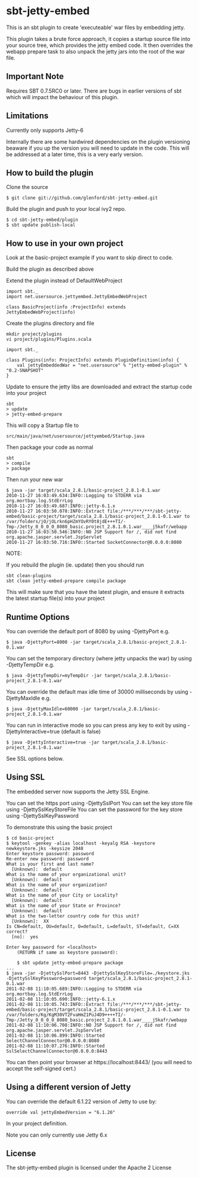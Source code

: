 
sbt-jetty-embed
===============

This is an sbt plugin to create 'executeable' war files by embedding jetty.

This plugin takes a brute force approach, it copies a startup source file
into your source tree, which provides the jetty embed code.  It then overrides
the webapp prepare task to also unpack the jetty jars into the root of the
war file.


Important Note
--------------

Requires SBT 0.7.5RC0 or later.  There are bugs in earlier versions of sbt
which will impact the behaviour of this plugin.


Limitations
-----------

Currently only supports Jetty-6

Internally there are some hardwired dependencies on the plugin versioning
beaware if you up the version you will need to update in the code.  This
will be addressed at a later time, this is a very early version.


How to build the plugin
-----------------------

Clone the source

	$ git clone git://github.com/glenford/sbt-jetty-embed.git

Build the plugin and push to your local ivy2 repo.

	$ cd sbt-jetty-embed/plugin
	$ sbt update publish-local



How to use in your own project
------------------------------

Look at the basic-project example if you want to skip direct to code.

Build the plugin as described above

Extend the plugin instead of DefaultWebProject

	import sbt._
	import net.usersource.jettyembed.JettyEmbedWebProject
	
	class BasicProject(info :ProjectInfo) extends JettyEmbedWebProject(info)


Create the plugins directory and file

	mkdir project/plugins
	vi project/plugins/Plugins.scala

	import sbt._

	class Plugins(info: ProjectInfo) extends PluginDefinition(info) {
  		val jettyEmbeddedWar = "net.usersource" % "jetty-embed-plugin" % "0.2-SNAPSHOT"
	}

Update to ensure the jetty libs are downloaded and extract the startup code into your project

	sbt
	> update
	> jetty-embed-prepare


This will copy a Startup file to

	src/main/java/net/usersource/jettyembed/Startup.java 


Then package your code as normal

	sbt
	> compile
	> package

Then run your new war

	$ java -jar target/scala_2.8.1/basic-project_2.8.1-0.1.war 
	2010-11-27 16:03:49.634:INFO::Logging to STDERR via org.mortbay.log.StdErrLog
	2010-11-27 16:03:49.687:INFO::jetty-6.1.x
	2010-11-27 16:03:50.078:INFO::Extract file:/***/***/***/sbt-jetty-embed/basic-project/target/scala_2.8.1/basic-project_2.8.1-0.1.war to /var/folders/jO/jOLrkn6pHZmYOvRY0t8jdE+++TI/-Tmp-/Jetty_0_0_0_0_8080_basic.project_2.8.1.0.1.war____j5kafr/webapp
	2010-11-27 16:03:50.546:INFO::NO JSP Support for /, did not find org.apache.jasper.servlet.JspServlet
	2010-11-27 16:03:50.716:INFO::Started SocketConnector@0.0.0.0:8080


NOTE:

If you rebuild the plugin (ie. update) then you should run

	sbt clean-plugins
	sbt clean jetty-embed-prepare compile package

This will make sure that you have the latest plugin, and ensure it extracts the latest startup file(s) into your project


Runtime Options
---------------

You can override the default port of 8080 by using -DjettyPort e.g.

	$ java -DjettyPort=8000 -jar target/scala_2.8.1/basic-project_2.8.1-0.1.war 

You can set the temporary directory (where jetty unpacks the war) by using -DjettyTempDir e.g.

	$ java -DjettyTempDir=myTempDir -jar target/scala_2.8.1/basic-project_2.8.1-0.1.war

You can override the default max idle time of 30000 milliseconds by using -DjettyMaxIdle e.g.

	$ java -DjettyMaxIdle=60000 -jar target/scala_2.8.1/basic-project_2.8.1-0.1.war

You can run in interactive mode so you can press any key to exit by using -DjettyInteractive=true (default is false)

	$ java -DjettyInteractive=true -jar target/scala_2.8.1/basic-project_2.8.1-0.1.war

See SSL options below.


Using SSL
---------

The embedded server now supports the Jetty SSL Engine.

You can set the https port using -DjettySslPort
You can set the key store file using -DjettySslKeyStoreFile
You can set the password for the key store using -DjettySslKeyPassword

To demonstrate this using the basic project

	$ cd basic-project
	$ keytool -genkey -alias localhost -keyalg RSA -keystore newkeystore.jks -keysize 2048
	Enter keystore password: password
	Re-enter new password: password
	What is your first and last name?
	  [Unknown]:  default
	What is the name of your organizational unit?
	  [Unknown]:  default
	What is the name of your organization?
	  [Unknown]:  default
	What is the name of your City or Locality?
	  [Unknown]:  default
	What is the name of your State or Province?
	  [Unknown]:  default
	What is the two-letter country code for this unit?
	  [Unknown]:  XX
	Is CN=default, OU=default, O=default, L=default, ST=default, C=XX correct?
	  [no]:  yes

	Enter key password for <localhost>
		(RETURN if same as keystore password):

        $ sbt update jetty-embed-prepare package
	...
	$ java -jar -DjettySslPort=8443 -DjettySslKeyStoreFile=./keystore.jks -DjettySslKeyPassword=password target/scala_2.8.1/basic-project_2.8.1-0.1.war 
	2011-02-08 11:10:05.689:INFO::Logging to STDERR via org.mortbay.log.StdErrLog
	2011-02-08 11:10:05.690:INFO::jetty-6.1.x
	2011-02-08 11:10:05.743:INFO::Extract file:/***/***/***/sbt-jetty-embed/basic-project/target/scala_2.8.1/basic-project_2.8.1-0.1.war to /var/folders/Kg/KgM30VT2FvaHmZ1PuJ4D9++++TI/-Tmp-/Jetty_0_0_0_0_8080_basic.project_2.8.1.0.1.war____j5kafr/webapp
	2011-02-08 11:10:06.708:INFO::NO JSP Support for /, did not find org.apache.jasper.servlet.JspServlet
	2011-02-08 11:10:06.899:INFO::Started SelectChannelConnector@0.0.0.0:8080
	2011-02-08 11:10:07.276:INFO::Started SslSelectChannelConnector@0.0.0.0:8443

You can then point your browser at https://localhost:8443/ (you will need to accept the self-signed cert.)
 


Using a different version of Jetty
----------------------------------

You can override the default 6.1.22 version of Jetty to use by:

	override val jettyEmbedVersion = "6.1.26"

In your project definition.

Note you can only currently use Jetty 6.x


License
-------

The sbt-jetty-embed plugin is licensed under the Apache 2 License



